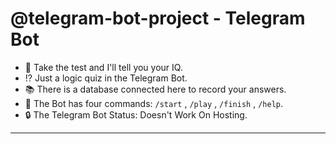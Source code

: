
# @telegram-bot-project - Telegram Bot

- :brain: Take the test and I'll tell you your IQ.
- :interrobang: Just a logic quiz in the Telegram Bot.
- :books: There is a database connected here to record your answers.
- :open_file_folder: The Bot has four commands: `/start` , `/play` , `/finish` , `/help`.
- :lock: The Telegram Bot Status: Doesn't Work On Hosting.

---


